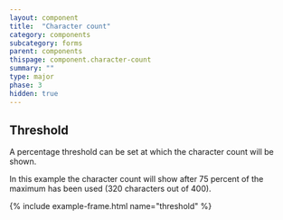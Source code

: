 ```yaml
---
layout: component
title:  "Character count"
category: components
subcategory: forms
parent: components
thispage: component.character-count
summary: ""
type: major
phase: 3
hidden: true
---
```


## Threshold

A percentage threshold can be set at which the character count will be shown.

In this example the character count will show after 75 percent of the maximum has been used (320 characters out of 400).

{% include example-frame.html name="threshold" %}
